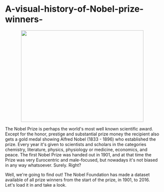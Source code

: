 # A-visual-history-of-Nobel-prize-winners-

<p align="center">
  <img src="https://github.com/ahmadhamad55/A-visual-history-of-Nobel-prize-winners-/blob/main/Nobel_Prize%20(1).png"  width="400" height="300">
</p>

The Nobel Prize is perhaps the world's most well known scientific award. Except for the honor, prestige and substantial prize money the recipient also gets a gold medal showing Alfred Nobel (1833 - 1896) who established the prize. Every year it's given to scientists and scholars in the categories chemistry, literature, physics, physiology or medicine, economics, and peace. The first Nobel Prize was handed out in 1901, and at that time the Prize was very Eurocentric and male-focused, but nowadays it's not biased in any way whatsoever. Surely. Right?

Well, we're going to find out! The Nobel Foundation has made a dataset available of all prize winners from the start of the prize, in 1901, to 2016. Let's load it in and take a look.
